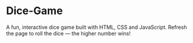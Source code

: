 # Dice-Game
A fun, interactive dice game built with HTML,  CSS  and  JavaScript. Refresh the page to roll the dice — the higher number wins!

